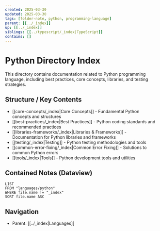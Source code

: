 ```yaml
---
created: 2025-03-30
updated: 2025-03-30
tags: [folder-note, python, programming-language]
parent: [[../_index]]
up: [[../_index]]
siblings: [[../typescript/_index|TypeScript]]
contains: []
---
```


# Python Directory Index

This directory contains documentation related to Python programming language, including best practices, core concepts, libraries, and testing strategies.

## Structure / Key Contents

- [[core-concepts/_index|Core Concepts]] - Fundamental Python concepts and structures
- [[best-practices/_index|Best Practices]] - Python coding standards and recommended practices
- [[libraries-frameworks/_index|Libraries & Frameworks]] - Documentation for Python libraries and frameworks
- [[testing/_index|Testing]] - Python testing methodologies and tools
- [[common-error-fixing/_index|Common Error Fixing]] - Solutions to common Python errors
- [[tools/_index|Tools]] - Python development tools and utilities

## Contained Notes (Dataview)

```dataview
LIST
FROM "languages/python"
WHERE file.name != "_index"
SORT file.name ASC
```

## Navigation

- Parent: [[../_index|Languages]]
